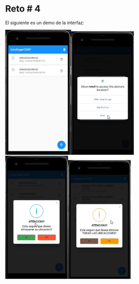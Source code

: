 # Reto # 4

El siguiente es un demo de la interfaz:

<img src="https://github.com/AriMangata/Reto4/blob/main/1.png" width="210" /><img src="https://github.com/AriMangata/Reto4/blob/main/2.png" width="200" /><img src="https://github.com/AriMangata/Reto4/blob/main/3.png" width="200" /><img src="https://github.com/AriMangata/Reto4/blob/main/4.png" width="200" />
